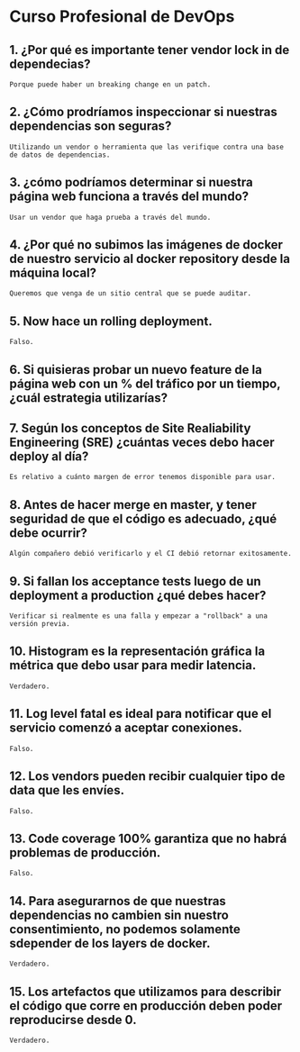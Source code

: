 # Curso Profesional de DevOps 

## 1. ¿Por qué es importante tener vendor lock in de dependecias?
    Porque puede haber un breaking change en un patch.

## 2. ¿Cómo prodríamos inspeccionar si nuestras dependencias son seguras?
    Utilizando un vendor o herramienta que las verifique contra una base de datos de dependencias.

## 3. ¿cómo podríamos determinar si nuestra página web funciona a través del mundo?
    Usar un vendor que haga prueba a través del mundo.

## 4. ¿Por qué no subimos las imágenes de docker de nuestro servicio al docker repository desde la máquina local?
    Queremos que venga de un sitio central que se puede auditar.

## 5. Now hace un rolling deployment.
    Falso.

## 6. Si quisieras probar un nuevo feature de la página web con un % del tráfico por un tiempo, ¿cuál estrategia utilizarías?
    

## 7. Según los conceptos de Site Realiability Engineering (SRE) ¿cuántas veces debo hacer deploy al día?
    Es relativo a cuánto margen de error tenemos disponible para usar.

## 8. Antes de hacer merge en master, y tener seguridad de que el código es adecuado, ¿qué debe ocurrir?
    Algún compañero debió verificarlo y el CI debió retornar exitosamente.

## 9. Si fallan los acceptance tests luego de un deployment a production ¿qué debes hacer?
    Verificar si realmente es una falla y empezar a "rollback" a una versión previa.

## 10. Histogram es la representación gráfica la métrica que debo usar para medir latencia.
    Verdadero.

## 11. Log level fatal es ideal para notificar que el servicio comenzó a aceptar conexiones.
    Falso.

## 12. Los vendors pueden recibir cualquier tipo de data que les envíes.
    Falso.

## 13. Code coverage 100% garantiza que no habrá problemas de producción.
    Falso.

## 14. Para asegurarnos de que nuestras dependencias no cambien sin nuestro consentimiento, no podemos solamente sdepender de los layers de docker.
    Verdadero.

## 15. Los artefactos que utilizamos para describir el código que corre en producción deben poder reproducirse desde 0.
    Verdadero.


